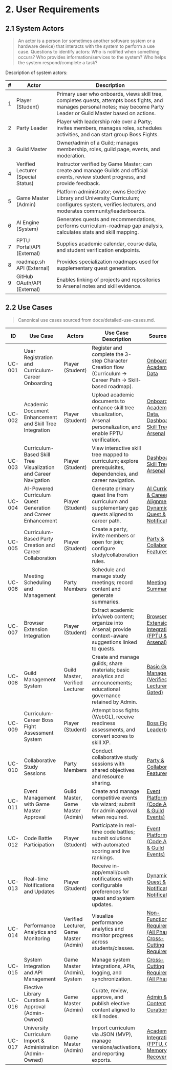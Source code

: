 # 2. User Requirements

## 2.1 System Actors
> An actor is a person (or sometimes another software system or a hardware device) that interacts with the system to perform a use case. Questions to identify actors: Who is notified when something occurs? Who provides information/services to the system? Who helps the system respond/complete a task?

Description of system actors:

| # | Actor | Description |
|---|-------|-------------|
| 1 | Player (Student) | Primary user who onboards, views skill tree, completes quests, attempts boss fights, and manages personal notes; may become Party Leader or Guild Master based on actions. |
| 2 | Party Leader | Player with leadership role over a Party; invites members, manages roles, schedules activities, and can start group Boss Fights. |
| 3 | Guild Master | Owner/admin of a Guild; manages membership, roles, guild page, events, and moderation. |
| 4 | Verified Lecturer (Special Status) | Instructor verified by Game Master; can create and manage Guilds and official events, review student progress, and provide feedback. |
| 5 | Game Master (Admin) | Platform administrator; owns Elective Library and University Curriculum; configures system, verifies lecturers, and moderates community/leaderboards. |
| 6 | AI Engine (System) | Generates quests and recommendations, performs curriculum-roadmap gap analysis, calculates stats and skill mapping. |
| 7 | FPTU Portal/API (External) | Supplies academic calendar, course data, and student verification endpoints. |
| 8 | roadmap.sh API (External) | Provides specialization roadmaps used for supplementary quest generation. |
| 9 | GitHub OAuth/API (External) | Enables linking of projects and repositories to Arsenal notes and skill evidence. |

## 2.2 Use Cases
> Canonical use cases sourced from docs/detailed-use-cases.md.

| ID | Use Case | Actors | Use Case Description | Source PRD |
|----|----------|--------|----------------------|------------|
| UC-001 | User Registration and Curriculum-Career Onboarding | Player (Student) | Register and complete the 3-step Character Creation flow (Curriculum → Career Path → Skill-based roadmap). | [Onboarding & Academic Data](../prd/requirements.md#onboarding--academic-data) |
| UC-002 | Academic Document Enhancement and Skill Tree Integration | Player (Student) | Upload academic documents to enhance skill tree visualization, Arsenal personalization, and enable FPTU verification. | [Onboarding & Academic Data](../prd/requirements.md#onboarding--academic-data), [Dashboard, Skill Tree & Arsenal](../prd/requirements.md#dashboard-skill-tree--arsenal) |
| UC-003 | Curriculum-Based Skill Tree Visualization and Career Navigation | Player (Student) | View interactive skill tree mapped to curriculum; explore prerequisites, dependencies, and career navigation. | [Dashboard, Skill Tree & Arsenal](../prd/requirements.md#dashboard-skill-tree--arsenal) |
| UC-004 | AI-Powered Curriculum Quest Generation and Career Enhancement | Player (Student) | Generate primary quest line from curriculum and supplementary gap quests aligned to career path. | [AI Curriculum & Career Alignment](../prd/requirements.md#ai-curriculum--career-alignment), [Dynamic Quest & Notifications](../prd/requirements.md#dynamic-quest--notifications) |
| UC-005 | Curriculum-Based Party Creation and Career Collaboration | Player (Student) | Create a party, invite members or open for join; configure study/collaboration rules. | [Party & Collaboration Features](../prd/requirements.md#party--collaboration-features) |
| UC-006 | Meeting Scheduling and Management | Party Members | Schedule and manage study meetings; record content and generate summaries. | [Meetings & Summaries](../prd/requirements.md#meetings--summaries) |
| UC-007 | Browser Extension Integration | Player (Student) | Extract academic info/web content; organize into Arsenal; provide context-aware suggestions linked to quests. | [Browser Extension Integration (FPTU & Arsenal)](../prd/requirements.md#browser-extension-integration-fptu--arsenal) |
| UC-008 | Guild Management System | Guild Master, Verified Lecturer | Create and manage guilds; share materials; basic analytics and announcements; educational governance retained by Admin. | [Basic Guild Management (Verified Lecturer Gated)](../prd/epic-list.md#basic-guild-management-verified-lecturer-gated) |
| UC-009 | Curriculum-Career Boss Fight Assessment System | Player (Student) | Attempt boss fights (WebGL), receive readiness assessments, and convert scores to skill XP. | [Boss Fights & Leaderboards](../prd/requirements.md#boss-fights--leaderboards) |
| UC-010 | Collaborative Study Sessions | Party Members | Conduct collaborative study sessions with shared objectives and resource sharing. | [Party & Collaboration Features](../prd/requirements.md#party--collaboration-features) |
| UC-011 | Event Management with Game Master Approval | Guild Master, Game Master (Admin) | Create and manage competitive events via wizard; submit for admin approval when required. | [Event Platform (Code Arena & Guild Events)](../prd/requirements.md#event-platform-code-arena--guild-events) |
| UC-012 | Code Battle Participation | Player (Student) | Participate in real-time code battles; submit solutions with automated scoring and live rankings. | [Event Platform (Code Arena & Guild Events)](../prd/requirements.md#event-platform-code-arena--guild-events) |
| UC-013 | Real-time Notifications and Updates | Player (Student) | Receive in-app/email/push notifications with configurable preferences for quest and system updates. | [Dynamic Quest & Notifications](../prd/requirements.md#dynamic-quest--notifications), [Notifications](../prd/requirements.md#notifications) |
| UC-014 | Performance Analytics and Monitoring | Verified Lecturer, Game Master (Admin) | Visualize performance analytics and monitor progress across students/classes. | [Non-Functional Requirements (All Phases)](../prd/requirements.md#non-functional-requirements-all-phases), [Cross-Cutting Requirements](../prd/requirements.md#cross-cutting-requirements-all-phases) |
| UC-015 | System Integration and API Management | Game Master (Admin), System | Manage system integrations, APIs, logging, and synchronization. | [Cross-Cutting Requirements (All Phases)](../prd/requirements.md#cross-cutting-requirements-all-phases) |
| UC-016 | Elective Library Curation & Approval (Admin-Owned) | Game Master (Admin) | Curate, review, approve, and publish elective content aligned to skill nodes. | [Admin & Content Curation](../prd/requirements.md#admin--content-curation) |
| UC-017 | University Curriculum Import & Administration (Admin-Owned) | Game Master (Admin) | Import curriculum via JSON (MVP), manage versions/activations, and reporting exports. | [Academic Integration (FPTU, Quest Memory & Recovery)](../prd/requirements.md#academic-integration-fptu-quest-memory--recovery) |